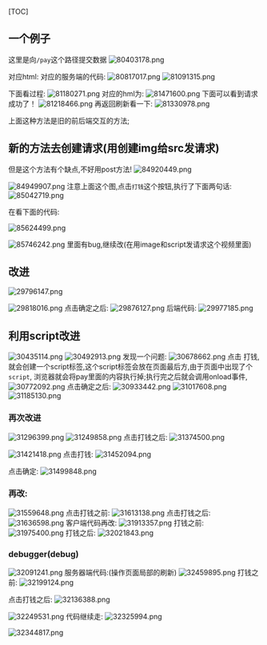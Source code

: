 [TOC]
## 一个例子
这里是向`/pay`这个路径提交数据
![80403178.png](用文件当数据库_files/80403178.png)

对应html:
对应的服务端的代码:
![80817017.png](用文件当数据库_files/80817017.png)
![81091315.png](用文件当数据库_files/81091315.png)

下面看过程:
![81180271.png](用文件当数据库_files/81180271.png)
对应的hml为:
![81471600.png](用文件当数据库_files/81471600.png)
下面可以看到请求成功了！
![81218466.png](用文件当数据库_files/81218466.png)
再返回刷新看一下:
![81330978.png](用文件当数据库_files/81330978.png)


上面这种方法是旧的前后端交互的方法;
## 新的方法去创建请求(用创建img给src发请求)
但是这个方法有个缺点,不好用post方法!
![84920449.png](用文件当数据库_files/84920449.png)


![84949907.png](用文件当数据库_files/84949907.png)
注意上面这个图,点击`打钱`这个按钮,执行了下面两句话:
![85042719.png](用文件当数据库_files/85042719.png)

在看下面的代码:
 
![85624499.png](用文件当数据库_files/85624499.png)


![85746242.png](用文件当数据库_files/85746242.png)
里面有bug,继续改(在用image和script发请求这个视频里面)
## 改进

![29796147.png](用文件当数据库_files/29796147.png)

![29818016.png](用文件当数据库_files/29818016.png)
点击确定之后:
![29876127.png](用文件当数据库_files/29876127.png)
后端代码:
![29977185.png](用文件当数据库_files/29977185.png)
## 利用script改进
![30435114.png](用文件当数据库_files/30435114.png)
![30492913.png](用文件当数据库_files/30492913.png)
发现一个问题:
![30678662.png](用文件当数据库_files/30678662.png)
点击 打钱,就会创建一个script标签,这个script标签会放在页面最后方,由于页面中出现了个`script`,
浏览器就会将pay里面的内容执行掉;执行完之后就会调用onload事件,
![30772092.png](用文件当数据库_files/30772092.png)
点击确定之后:
![30933442.png](用文件当数据库_files/30933442.png)
![31017608.png](用文件当数据库_files/31017608.png)
![31185130.png](用文件当数据库_files/31185130.png)
### 再次改进
![31296399.png](用文件当数据库_files/31296399.png)
![31249858.png](用文件当数据库_files/31249858.png)
  点击打钱之后:
![31374500.png](用文件当数据库_files/31374500.png)

![31421418.png](用文件当数据库_files/31421418.png)
点击打钱:
![31452094.png](用文件当数据库_files/31452094.png)

点击确定:
![31499848.png](用文件当数据库_files/31499848.png)

### 再改:
![31559648.png](用文件当数据库_files/31559648.png)
点击打钱之前:
![31613138.png](用文件当数据库_files/31613138.png)
点击打钱之后:
![31636598.png](用文件当数据库_files/31636598.png)
客户端代码再改:
![31913357.png](用文件当数据库_files/31913357.png)
打钱之前:
![31975400.png](用文件当数据库_files/31975400.png)
打钱之后:
![32021843.png](用文件当数据库_files/32021843.png)
### debugger(debug)
![32091241.png](用文件当数据库_files/32091241.png)
服务器端代码:(操作页面局部的刷新)
![32459895.png](用文件当数据库_files/32459895.png)
打钱之前:
![32199124.png](用文件当数据库_files/32199124.png)

点击打钱之后:
![32136388.png](用文件当数据库_files/32136388.png)

![32249531.png](用文件当数据库_files/32249531.png)
代码继续走:
![32325994.png](用文件当数据库_files/32325994.png)

![32344817.png](用文件当数据库_files/32344817.png)
  